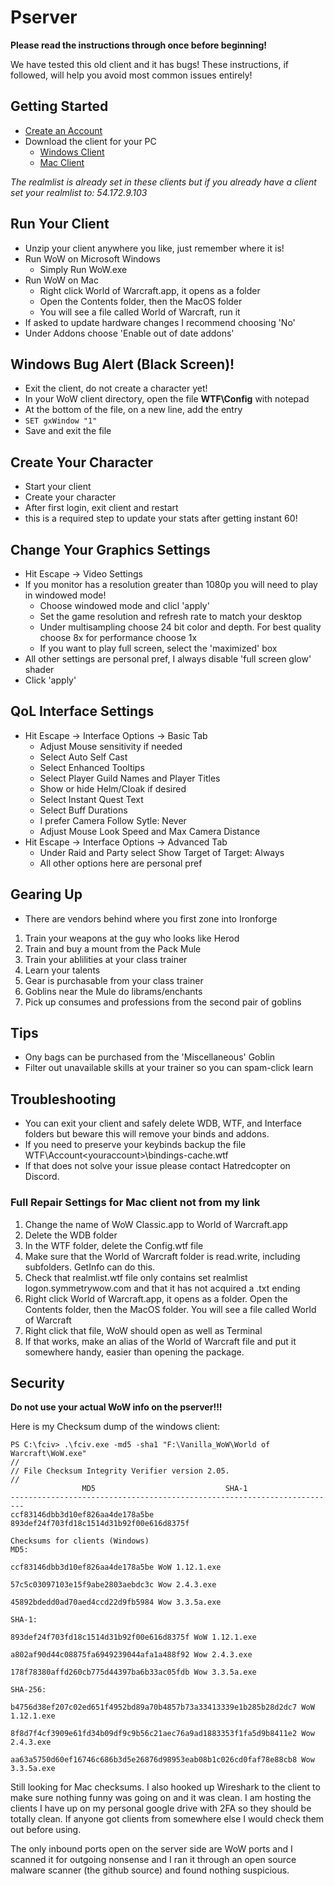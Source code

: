 # Pserver
**Please read the instructions through once before beginning!**

We have tested this old client and it has bugs! These instructions, if followed, will help you avoid most common issues entirely!

## Getting Started
* [Create an Account](http://54.172.9.103/)
* Download the client for your PC
  * [Windows Client](https://bit.ly/2yrD0VR)
  * [Mac Client](https://bit.ly/2WYm5na)
  
*The realmlist is already set in these clients but if you already have a client set your realmlist to: 54.172.9.103*

## Run Your Client
* Unzip your client anywhere you like, just remember where it is!
* Run WoW on Microsoft Windows
  * Simply Run WoW.exe
* Run WoW on Mac
  * Right click World of Warcraft.app, it opens as a folder
  * Open the Contents folder, then the MacOS folder 
  * You will see a file called World of Warcraft, run it
* If asked to update hardware changes I recommend choosing 'No'
* Under Addons choose 'Enable out of date addons'

## Windows Bug Alert (Black Screen)!
* Exit the client, do not create a character yet!
* In your WoW client directory, open the file **WTF\Config** with notepad
* At the bottom of the file, on a new line, add the entry
* ```SET gxWindow "1"```
* Save and exit the file

## Create Your Character
* Start your client
* Create your character
* After first login, exit client and restart
 * this is a required step to update your stats after getting instant 60!
 
## Change Your Graphics Settings
* Hit Escape -> Video Settings
* If you monitor has a resolution greater than 1080p you will need to play in windowed mode!
  * Choose windowed mode and clicl 'apply'
  * Set the game resolution and refresh rate to match your desktop
  * Under multisampling choose 24 bit color and depth. For best quality choose 8x for performance choose 1x
  * If you want to play full screen, select the 'maximized' box
* All other settings are personal pref, I always disable 'full screen glow' shader
* Click 'apply'
 
## QoL Interface Settings
 * Hit Escape -> Interface Options -> Basic Tab
   * Adjust Mouse sensitivity if needed
   * Select Auto Self Cast
   * Select Enhanced Tooltips
   * Select Player Guild Names and Player Titles
   * Show or hide Helm/Cloak if desired
   * Select Instant Quest Text
   * Select Buff Durations
   * I prefer Camera Follow Sytle: Never
   * Adjust Mouse Look Speed and Max Camera Distance
 * Hit Escape -> Interface Options -> Advanced Tab
   * Under Raid and Party select Show Target of Target: Always
   * All other options here are personal pref
 
## Gearing Up
 * There are vendors behind where you first zone into Ironforge
  1. Train your weapons at the guy who looks like Herod
  2. Train and buy a mount from the Pack Mule
  3. Train your ablilities at your class trainer
  4. Learn your talents
  5. Gear is purchasable from your class trainer
  6. Goblins near the Mule do librams/enchants
  7. Pick up consumes and professions from the second pair of goblins

## Tips
* Ony bags can be purchased from the 'Miscellaneous' Goblin
* Filter out unavailable skills at your trainer so you can spam-click learn

## Troubleshooting
* You can exit your client and safely delete WDB, WTF, and Interface folders but beware this will remove your binds and addons.
* If you need to preserve your keybinds backup the file WTF\Account\<youraccount>\bindings-cache.wtf
* If that does not solve your issue please contact Hatredcopter on Discord.

### Full Repair Settings for Mac client not from my link
1. Change the name of WoW Classic.app to World of Warcraft.app
2. Delete the WDB folder
3. In the WTF folder, delete the Config.wtf file
4. Make sure that the World of Warcraft folder is read.write, including subfolders. GetInfo can do this.
5. Check that realmlist.wtf file only contains set realmlist logon.symmetrywow.com and that it has not acquired a .txt ending
6. Right click World of Warcraft.app, it opens as a folder. Open the Contents folder, then the MacOS folder. You will see a file called World of Warcraft
7. Right click that file, WoW should open as well as Terminal
8. If that works, make an alias of the World of Warcraft file and put it somewhere handy, easier than opening the package.

## Security
**Do not use your actual WoW info on the pserver!!!**

Here is my Checksum dump of the windows client:
```
PS C:\fciv> .\fciv.exe -md5 -sha1 "F:\Vanilla_WoW\World of Warcraft\WoW.exe"
//
// File Checksum Integrity Verifier version 2.05.
//
                MD5                             SHA-1
-------------------------------------------------------------------------
ccf83146dbb3d10ef826aa4de178a5be 893def24f703fd18c1514d31b92f00e616d8375f

Checksums for clients (Windows)
MD5:

ccf83146dbb3d10ef826aa4de178a5be WoW 1.12.1.exe

57c5c03097103e15f9abe2803aebdc3c Wow 2.4.3.exe

45892bdedd0ad70aed4ccd22d9fb5984 Wow 3.3.5a.exe

SHA-1:

893def24f703fd18c1514d31b92f00e616d8375f WoW 1.12.1.exe

a802af90d44c08875fa6949239044afa1a488f92 Wow 2.4.3.exe

178f78380affd260cb775d44397ba6b33ac05fdb Wow 3.3.5a.exe

SHA-256:

b4756d38ef207c02ed651f4952bd89a70b4857b73a33413339e1b285b28d2dc7 WoW 1.12.1.exe

8f8d7f4cf3909e61fd34b09df9c9b56c21aec76a9ad1883353f1fa5d9b8411e2 Wow 2.4.3.exe

aa63a5750d60ef16746c686b3d5e26876d98953eab08b1c026cd0faf78e88cb8 Wow 3.3.5a.exe
```

Still looking for Mac checksums. I also hooked up Wireshark to the client to make sure nothing funny was going on and it was clean. I am hosting the clients I have up on my personal google drive with 2FA so they should be totally clean. If anyone got clients from somewhere else I would check them out before using.

The only inbound ports open on the server side are WoW ports and I scanned it for outgoing nonsense and I ran it through an open source malware scanner (the github source) and found nothing suspicious.
